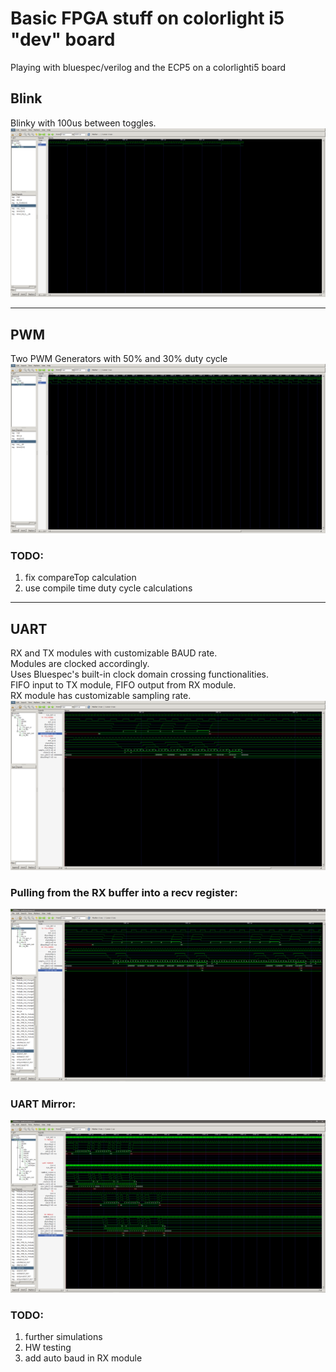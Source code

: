 # Basic FPGA stuff on colorlight i5 "dev" board

Playing with bluespec/verilog and the ECP5 on a colorlighti5 board
## Blink
Blinky with 100us between toggles.
![yo](doc/blinky200us.png)

---

## PWM
Two PWM Generators with 50% and 30% duty cycle
![yo](doc/pwm.png)
### TODO:
1. fix compareTop calculation
2. use compile time duty cycle calculations

---

## UART
RX and TX modules with customizable BAUD rate. <br>
Modules are clocked accordingly. <br>
Uses Bluespec's built-in clock domain crossing functionalities. <br>
FIFO input to TX module, FIFO output from RX module. <br>
RX module has customizable sampling rate.
![yo](doc/uart1.png)
### Pulling from the RX buffer into a recv register:
![yo](doc/uart2.PNG)
### UART Mirror:
![yo](doc/uart3.PNG)
### TODO:
1. further simulations
2. HW testing
3. add auto baud in RX module
